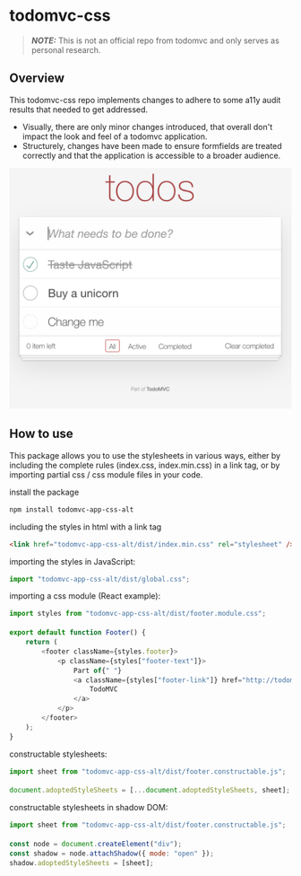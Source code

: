 # todomvc-css

> **_NOTE:_** This is not an official repo from todomvc and only serves as personal research.

## Overview

This todomvc-css repo implements changes to adhere to some a11y audit results that needed to get addressed.

-   Visually, there are only minor changes introduced, that overall don't impact the look and feel of a todomvc application.
-   Structurely, changes have been made to ensure formfields are treated correctly and that the application is accessible to a broader audience.

![](screenshot.png)

## How to use

This package allows you to use the stylesheets in various ways, either by including the complete rules (index.css, index.min.css) in a link tag, or by importing partial css / css module files in your code.

install the package

```bash
npm install todomvc-app-css-alt
```

including the styles in html with a link tag

```html
<link href="todomvc-app-css-alt/dist/index.min.css" rel="stylesheet" />
```

importing the styles in JavaScript:

```javascript
import "todomvc-app-css-alt/dist/global.css";
```

importing a css module (React example):

```javascript
import styles from "todomvc-app-css-alt/dist/footer.module.css";

export default function Footer() {
    return (
        <footer className={styles.footer}>
            <p className={styles["footer-text"]}>
                Part of{" "}
                <a className={styles["footer-link"]} href="http://todomvc.com">
                    TodoMVC
                </a>
            </p>
        </footer>
    );
}
```

constructable stylesheets:

```javascript
import sheet from "todomvc-app-css-alt/dist/footer.constructable.js";

document.adoptedStyleSheets = [...document.adoptedStyleSheets, sheet];
```

constructable stylesheets in shadow DOM:

```javascript
import sheet from "todomvc-app-css-alt/dist/footer.constructable.js";

const node = document.createElement("div");
const shadow = node.attachShadow({ mode: "open" });
shadow.adoptedStyleSheets = [sheet];
```
